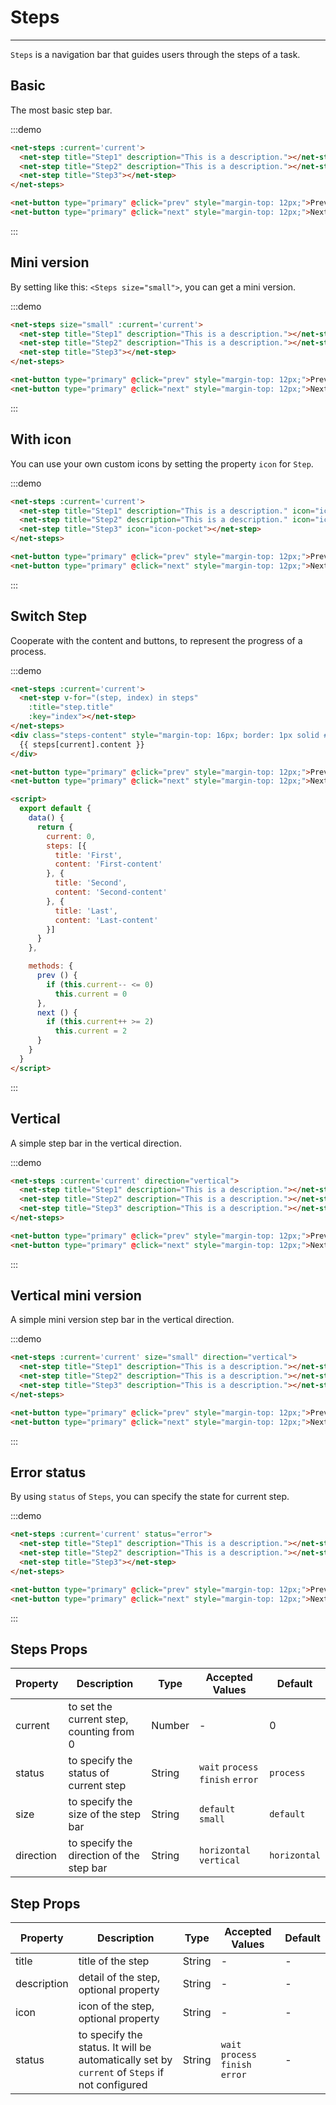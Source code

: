 
# Steps

---

`Steps` is a navigation bar that guides users through the steps of a task.

## Basic

The most basic step bar.

:::demo
```html
<net-steps :current='current'>
  <net-step title="Step1" description="This is a description."></net-step>
  <net-step title="Step2" description="This is a description."></net-step>
  <net-step title="Step3"></net-step>
</net-steps>

<net-button type="primary" @click="prev" style="margin-top: 12px;">Prev</net-button>
<net-button type="primary" @click="next" style="margin-top: 12px;">Next</net-button>
```
:::

## Mini version

By setting like this: `<Steps size="small">`, you can get a mini version.

:::demo
```html
<net-steps size="small" :current='current'>
  <net-step title="Step1" description="This is a description."></net-step>
  <net-step title="Step2" description="This is a description."></net-step>
  <net-step title="Step3"></net-step>
</net-steps>

<net-button type="primary" @click="prev" style="margin-top: 12px;">Prev</net-button>
<net-button type="primary" @click="next" style="margin-top: 12px;">Next</net-button>
```
:::

## With icon

You can use your own custom icons by setting the property `icon` for `Step`.

:::demo
```html
<net-steps :current='current'>
  <net-step title="Step1" description="This is a description." icon="icon-user"></net-step>
  <net-step title="Step2" description="This is a description." icon="icon-airplay"></net-step>
  <net-step title="Step3" icon="icon-pocket"></net-step>
</net-steps>

<net-button type="primary" @click="prev" style="margin-top: 12px;">Prev</net-button>
<net-button type="primary" @click="next" style="margin-top: 12px;">Next</net-button>
```
:::

## Switch Step

Cooperate with the content and buttons, to represent the progress of a process.

:::demo
```html
<net-steps :current='current'>
  <net-step v-for="(step, index) in steps"
    :title="step.title"
    :key="index"></net-step>
</net-steps>
<div class="steps-content" style="margin-top: 16px; border: 1px solid #e9e9e9; border-radius: 6px;background-color: #fafafa; min-height: 200px; text-align: center; padding-top:80px;">
  {{ steps[current].content }}
</div>

<net-button type="primary" @click="prev" style="margin-top: 12px;">Prev</net-button>
<net-button type="primary" @click="next" style="margin-top: 12px;">Next</net-button>

<script>
  export default {
    data() {
      return {
        current: 0,
        steps: [{
          title: 'First',
          content: 'First-content'
        }, {
          title: 'Second',
          content: 'Second-content'
        }, {
          title: 'Last',
          content: 'Last-content'
        }]
      }
    },

    methods: {
      prev () {
        if (this.current-- <= 0)
          this.current = 0
      },
      next () {
        if (this.current++ >= 2)
          this.current = 2
      }
    }
  }
</script>
```
:::

## Vertical

A simple step bar in the vertical direction.

:::demo
```html
<net-steps :current='current' direction="vertical">
  <net-step title="Step1" description="This is a description."></net-step>
  <net-step title="Step2" description="This is a description."></net-step>
  <net-step title="Step3" description="This is a description."></net-step>
</net-steps>

<net-button type="primary" @click="prev" style="margin-top: 12px;">Prev</net-button>
<net-button type="primary" @click="next" style="margin-top: 12px;">Next</net-button>
```
:::

## Vertical mini version

A simple mini version step bar in the vertical direction.

:::demo
```html
<net-steps :current='current' size="small" direction="vertical">
  <net-step title="Step1" description="This is a description."></net-step>
  <net-step title="Step2" description="This is a description."></net-step>
  <net-step title="Step3" description="This is a description."></net-step>
</net-steps>

<net-button type="primary" @click="prev" style="margin-top: 12px;">Prev</net-button>
<net-button type="primary" @click="next" style="margin-top: 12px;">Next</net-button>
```
:::


## Error status

By using `status` of `Steps`, you can specify the state for current step.

:::demo
```html
<net-steps :current='current' status="error">
  <net-step title="Step1" description="This is a description."></net-step>
  <net-step title="Step2" description="This is a description."></net-step>
  <net-step title="Step3"></net-step>
</net-steps>

<net-button type="primary" @click="prev" style="margin-top: 12px;">Prev</net-button>
<net-button type="primary" @click="next" style="margin-top: 12px;">Next</net-button>
```
:::

## Steps Props

| Property      | Description          | Type      | Accepted Values                           | Default  |
|---------- |-------------- |---------- |--------------------------------  |-------- |
| current | to set the current step, counting from 0 | Number | - | 0 |
| status | to specify the status of current step | String | `wait` `process` `finish` `error` | `process` |
| size | to specify the size of the step bar | String | `default` `small` | `default` |
| direction | to specify the direction of the step bar | String | `horizontal` `vertical` | `horizontal` |


## Step Props

| Property      | Description          | Type      | Accepted Values                           | Default  |
|---------- |-------------- |---------- |--------------------------------  |-------- |
| title | title of the step | String | - | - |
| description | detail of the step, optional property | String | - | - |
| icon | icon of the step, optional property | String | - | - |
| status | to specify the status. It will be automatically set by `current` of `Steps` if not configured  | String | `wait` `process` `finish` `error` | - |

<script>
  export default {
    data() {
      return {
        current: 0,
        steps: [{
          title: 'First',
          content: 'First-content'
        }, {
          title: 'Second',
          content: 'Second-content'
        }, {
          title: 'Last',
          content: 'Last-content'
        }]
      }
    },

    methods: {
      prev () {
        if (this.current-- <= 0)
          this.current = 0
      },
      next () {
        if (this.current++ >= 2)
          this.current = 2
      }
    }
  }
</script>
